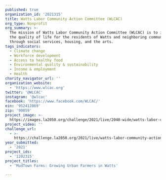 ```yaml
---
published: true
organization_id: '2021315'
title: Watts Labor Community Action Committee (WLCAC)
org_type: Nonprofit
org_summary: >-
  The mission of Watts Labor Community Action Committee (WLCAC) is to improve
  the quality of life for the residents of Watts and neighboring communities
  through social services, housing, and the arts.
tags_indicators:
  - Climate change
  - Workforce development
  - Access to healthy food
  - Environmental quality & sustainability
  - Income & employment
  - Health
charity_navigator_url: ''
organization_website:
  - 'https://www.wlcac.org'
twitter: '@WLCAC'
instagram: '@wlcac'
facebook: 'https://www.facebook.com/WLCAC/'
ein: '952412869'
zip: '90059'
project_image: >-
  https://images.la2050.org/challenge/2021/live/2048-wide/watts-labor-community-action-committee-wlcac.jpg
project_video: ''
challenge_url:
  - >-
    https://challenge.la2050.org/2021/live/watts-labor-community-action-committee-wlcac/
year_submitted:
  - '2021'
project_ids:
  - '1202315'
project_titles:
  - 'MudTown Farms: Growing Urban Farmers in Watts'

---
```

